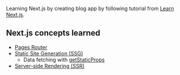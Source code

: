 Learning Next.js by creating blog app by following tutorial from [Learn Next.js](https://nextjs.org/learn).

## Next.js concepts learned
* [Pages Router](https://nextjs.org/docs/pages/building-your-application/routing/pages-and-layouts)
* [Static Site Generation (SSG)](https://nextjs.org/docs/pages/building-your-application/rendering/static-site-generation)
  - Data fetching with [getStaticProps](https://nextjs.org/docs/pages/building-your-application/data-fetching/get-static-props)
* [Server-side Rendering (SSR)](https://nextjs.org/docs/pages/building-your-application/rendering/server-side-rendering)